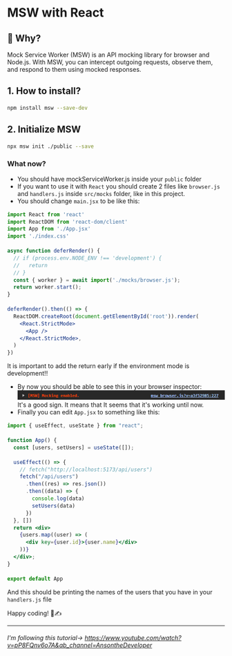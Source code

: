 # MSW with React

## 🧠 Why?
Mock Service Worker (MSW) is an API mocking library for browser and Node.js. With MSW, you can intercept outgoing requests, observe them, and respond to them using mocked responses.

## 1. How to install?
```bash
npm install msw --save-dev
```

## 2. Initialize MSW
```bash
npx msw init ./public --save
```

### What now?
- You should have mockServiceWorker.js inside your `public` folder
- If you want to use it with `React` you should create 2 files like `browser.js` and `handlers.js` inside `src/mocks` folder, like in this project.
- You should change `main.jsx` to be like this: 
```jsx
import React from 'react'
import ReactDOM from 'react-dom/client'
import App from './App.jsx'
import './index.css'

async function deferRender() {
  // if (process.env.NODE_ENV !== 'development') {
  //   return
  // }
  const { worker } = await import('./mocks/browser.js');
  return worker.start();
}

deferRender().then(() => {
  ReactDOM.createRoot(document.getElementById('root')).render(
    <React.StrictMode>
      <App />
    </React.StrictMode>,
  )
})
```
It is important to add the return early if the environment mode is development!!
- By now you should be able to see this in your browser inspector:
![Mocking enabled console log](readme_img/image.png)
It's a good sign. It means that It seems that it's working until now.
- Finally you can edit `App.jsx` to something like this: 
```jsx
import { useEffect, useState } from "react";

function App() {
  const [users, setUsers] = useState([]);

  useEffect(() => {
    // fetch("http://localhost:5173/api/users")
    fetch("/api/users")
      .then((res) => res.json())
      .then((data) => {
        console.log(data)
        setUsers(data)
      })
  }, [])
  return <div> 
    {users.map((user) => (
      <div key={user.id}>{user.name}</div>
    ))}
  </div>;
}

export default App
```
And this should be printing the names of the users that you have in your `handlers.js` file

Happy coding! 🥰✍️

---
###### I'm following this tutorial-> https://www.youtube.com/watch?v=pP8FQnv6o7A&ab_channel=AnsontheDeveloper

